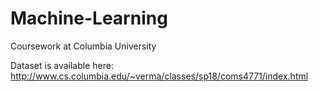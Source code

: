 # Machine-Learning
Coursework at Columbia University


Dataset is available here: http://www.cs.columbia.edu/~verma/classes/sp18/coms4771/index.html
